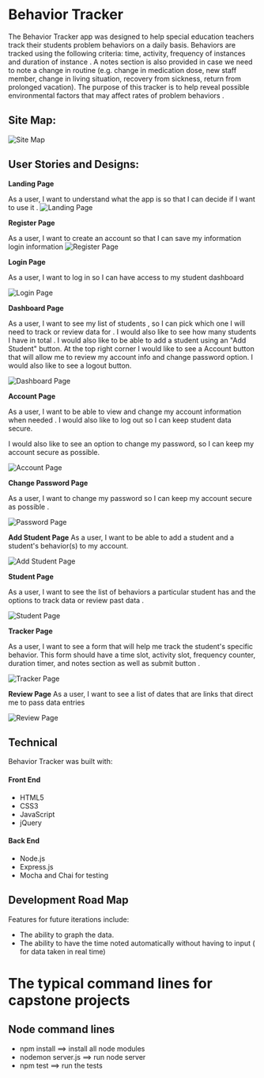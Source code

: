 # Behavior Tracker 

The Behavior Tracker app was designed to help special education teachers track their students problem behaviors on a daily basis. Behaviors are tracked using the following criteria: time, activity, frequency of instances and duration of instance . A notes section is also provided in case we need to note a change in routine (e.g. change in medication dose, new staff member, change in living situation, recovery from sickness, return from prolonged vacation). The purpose of this tracker is to help reveal possible environmental factors that may affect rates of problem behaviors .

## Site Map:
![Site Map](/images/designs/sitemap.png)

## User Stories and Designs:
**Landing Page**

As a user, I want to understand what the app is so that I can decide if I want to use it .
![Landing Page](/images/designs/landingpage.png)

**Register Page**


As a user, I want to create an account so that I can save my information login information
![Register Page](/images/designs/registrationpage.png)

**Login Page**


As a user, I want to log in so I can have access to my student dashboard 

![Login Page](/images/designs/loginpage.png)

**Dashboard Page** 


As a user, I want to see my list of students , so I can pick which one I will need to track or review data for . I would also like to see how many students I have in total . I would also like to be able to add a student using an "Add Student" button.
At the top right corner I would like to see a Account button that will allow me to review my account info and change password option. I would also like to see a logout button. 

![Dashboard Page](/images/designs/dashboardpage.png)

**Account Page**

As a user, I want to be able to view and change my account information when needed . I would also like to log out so I can keep student data secure. 

I would also like to see an option to change my password, so I can keep my account secure as possible.

![Account Page](/images/designs/accountpage.png)

**Change Password Page**

As a user, I want to change my password so I can keep my account secure as possible .

![Password Page](/images/designs/passwordpage.png)

**Add Student Page**
As a user, I want to be able to add a student and a student's behavior(s) to my account.

![Add Student Page](/images/designs/addstudentpage.png)


**Student Page**

As a user, I want to see the list of behaviors a particular student has and the options to track data or review past data .

![Student Page](/images/designs/studentpage.png)

**Tracker Page**

As a user, I want to see a form that will help me track the student's specific behavior. This form should have a time slot, activity slot, frequency counter, duration timer, and notes section as well as submit button .

![Tracker Page](/images/designs/trackerpage.png)

**Review Page**
As a user, I want to see a list of dates that are links that direct me to pass data entries 

![Review Page](/images/designs/reviewpage.png)

## Technical

Behavior Tracker was built with:

#### Front End

* HTML5
* CSS3
* JavaScript 
* jQuery 

#### Back End 

* Node.js 
* Express.js
* Mocha and Chai for testing

## Development Road Map
Features for future iterations include: 
- The ability to graph the data.
- The ability to have the time noted automatically without having to input ( for data taken in real time)

#  The typical command lines for capstone projects

## Node command lines
* npm install ==> install all node modules
* nodemon server.js ==> run node server
* npm test ==> run the tests

